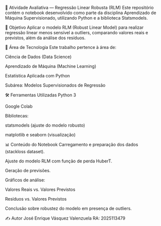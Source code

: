 📘 Atividade Avaliativa — Regressão Linear Robusta (RLM)
Este repositório contém o notebook desenvolvido como parte da disciplina Aprendizado de Máquina Supervisionado, utilizando Python e a biblioteca Statsmodels.

🎯 Objetivo
Aplicar o modelo RLM (Robust Linear Model) para realizar regressão linear menos sensível a outliers, comparando valores reais e previstos, além da análise dos resíduos.

🧭 Área de Tecnologia
Este trabalho pertence à área de:

Ciência de Dados (Data Science)

Aprendizado de Máquina (Machine Learning)

Estatística Aplicada com Python

Subárea: Modelos Supervisionados de Regressão

🛠️ Ferramentas Utilizadas
Python 3

Google Colab

Bibliotecas:

statsmodels (ajuste do modelo robusto)

matplotlib e seaborn (visualização)

📊 Conteúdo do Notebook
Carregamento e preparação dos dados (stackloss dataset).

Ajuste do modelo RLM com função de perda HuberT.

Geração de previsões.

Gráficos de análise:

Valores Reais vs. Valores Previstos

Resíduos vs. Valores Previstos

Conclusão sobre robustez do modelo em presença de outliers.

✍️ Autor
José Enrique Vásquez Valenzuela
RA: 2025113479
